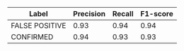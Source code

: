 | Label          | Precision | Recall | F1-score |
|----------------|-----------|--------|----------|
| FALSE POSITIVE | 0.93      | 0.94   | 0.94     |
| CONFIRMED      | 0.94      | 0.93   | 0.93     |
